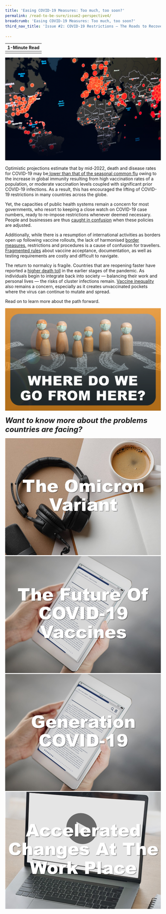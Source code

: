 ```yaml
---
title: 'Easing COVID-19 Measures: Too much, too soon?'
permalink: /read-to-be-sure/issue2-perspective4/
breadcrumb: 'Easing COVID-19 Measures: Too much, too soon?'
third_nav_title: 'Issue #2: COVID-19 Restrictions — The Roads to Recovery'

---
```


| **1-Minute Read** |
| :---------------: |
|                   |

![](../images/rtbs2-perspective4-notext.png)

Optimistic projections estimate that by mid-2022, death and disease rates for COVID-19 may be[ lower than that of the seasonal common flu](https://www.straitstimes.com/singapore/covid-19-infection-and-death-rates-should-be-on-a-par-with-seasonal-flu-by-mid-2022-bill) owing to the increase in global immunity resulting from high vaccination rates of a population, or moderate vaccination levels coupled with significant prior COVID-19 infections. As a result, this has encouraged the lifting of COVID-19 restrictions in many countries across the globe.  

 

Yet, the capacities of public health systems remain a concern for most governments, who resort to keeping a close watch on COVID-19 case numbers, ready to re-impose restrictions whenever deemed necessary. People and businesses are thus [caught in confusion](https://www.bmj.com/content/375/bmj-2021-067508) when these policies are adjusted. 



 Additionally, while there is a resumption of international activities as borders open up following vaccine rollouts, the lack of harmonised [border measures](https://www.iata.org/en/iata-repository/pressroom/presentations/restarting-global-travel-agm2021/), restrictions and procedures is a cause of confusion for travellers. [Fragmented rules](https://worldrepublicnews.com/as-international-travel-returns-confusion-reigns-over-vaccines/) about vaccine acceptance, documentation, as well as testing requirements are costly and difficult to navigate. 

 

The return to normalcy is fragile. Countries that are reopening faster have reported a [higher death toll](https://doi.org/10.1136/bmj-2021-067508) in the earlier stages of the pandemic. As individuals begin to integrate back into society — balancing their work and personal lives — the risks of cluster infections remain. [Vaccine inequality](https://www.fidh.org/en/issues/international-justice/covid-19-spreading-faster-than-vaccines-rich-countries-must-address) also remains a concern, especially as it creates unvaccinated pockets where the virus can continue to mutate and spread.

 

Read on to learn more about the path forward. 

<div>
<div class="row is-multiline">
    <div class="col is-one-half-desktop is-one-half-tablet"></div>
    <div class="col is-half-desktop is-third-tablet">
<a href="/read-to-be-sure/issue2-perspective5/"><img src="../images/rtbs2-perspective5.png" alt="image 4"></a>
</div>
    <div class="col is-one-half-desktop is-one-half-tablet"></div>
</div>	
</div>




***<font size=5>Want to know more about the problems countries are facing?</font>***

<div>
<div class="row is-multiline">
    <div class="col is-half-desktop is-half-tablet">
<a href="https://www.nature.com/articles/d41586-021-03562-8"><img src="../images/rtbs2-perspective5-listen1.jpg" alt="The omicron variant (podcast)image 2"></a>
</div>
    <div class="col is-half-desktop is-half-tablet">
<a href="https://www.bbc.com/future/article/20211201-what-will-the-next-generation-of-covid-19-vaccines-be-like"><img src="../images/rtbs2-perspective5-read1.jpg" alt="The future of COVID-19 vaccines"></a>
</div>
    <div class="col is-half-desktop is-half-tablet">
<a href="https://www.channelnewsasia.com/singapore/big-read-COVID-19-young-people-millenials-generation-z-future-2311476"><img src="../images/rtbs2-perspective5-read2.jpg" alt="Generation COVID-19 – long term implications"></a>
</div>
    <div class="col is-half-desktop is-half-tablet">
<a href="https://www.mckinsey.com/Videos/video?vid=6233052089001&plyrid=HkOJqCPWdb&aid=56CFE93E-67A1-451D-B5CB-4D3286947974"><img src="../images/rtbs2-perspective5-watch1.jpg" alt="Accelerated changes at the work place (video)"></a>
</div>
</div>	
</div>






